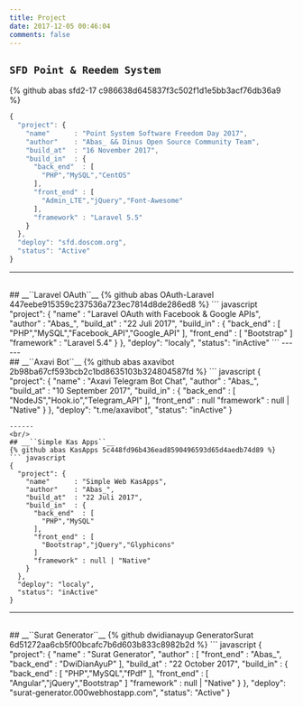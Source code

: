 ```yaml
---
title: Project
date: 2017-12-05 00:46:04
comments: false
---
```

## __``SFD Point & Reedem System``__
{% github abas sfd2-17 c986638d645837f3c502f1d1e5bb3acf76db36a9 %}
``` javascript
{
  "project": {
    "name"      : "Point System Software Freedom Day 2017",
    "author"    : "Abas_ && Dinus Open Source Community Team",
    "build_at"  : "16 November 2017",    
    "build_in"  : {
      "back_end"  : [
        "PHP","MySQL","CentOS"
      ],
      "front_end" : [
        "Admin_LTE","jQuery","Font-Awesome"
      ],
      "framework" : "Laravel 5.5"
    }
  },
  "deploy": "sfd.doscom.org",
  "status": "Active"
}
```
------
<br/>
## __``Laravel OAuth``__
{% github abas OAuth-Laravel 447eebe915359c237536a723ec7814d8de286ed8 %}
``` javascript
  "project": {
    "name"      : "Laravel OAuth with Facebook & Google APIs",
    "author"    : "Abas_",
    "build_at"  : "22 Juli 2017",    
    "build_in"  : {
      "back_end"  : [
        "PHP","MySQL","Facebook_API","Google_API"
      ],
      "front_end" : [
        "Bootstrap"
      ]
      "framework" : "Laravel 5.4"
    }
  },
  "deploy": "localy",
  "status": "inActive"
```
------
<br/>
## __``Axavi Bot``__
{% github abas axavibot 2b98ba67cf593bcb2c1bd8635103b324804587fd %}
``` javascript
{
  "project": {
    "name"      : "Axavi Telegram Bot Chat",
    "author"    : "Abas_",
    "build_at"  : "10 September 2017",    
    "build_in"  : {
      "back_end"  : [
        "NodeJS","Hook.io","Telegram_API"
      ],
      "front_end" : null
      "framework" : null | "Native"
    }
  },
  "deploy": "t.me/axavibot",
  "status": "inActive"
}

```
------
<br/>
## __``Simple Kas Apps``__
{% github abas KasApps 5c448fd96b436ead8590496593d65d4aedb74d89 %}
``` javascript
{
  "project": {
    "name"      : "Simple Web KasApps",
    "author"    : "Abas_",
    "build_at"  : "22 Juli 2017",    
    "build_in"  : {
      "back_end"  : [
        "PHP","MySQL"
      ],
      "front_end" : [
        "Bootstrap","jQuery","Glyphicons"
      ]
      "framework" : null | "Native"
    }
  },
  "deploy": "localy",
  "status": "inActive"
}

```
------
<br/>
## __``Surat Generator``__
{% github dwidianayup GeneratorSurat 6d51272aa6cb5f00bcafc7b6d603b833c8982b2d %}
``` javascript
{
  "project": {
    "name"      : "Surat Generator",
    "author"    : [
      "front_end" : "Abas_",
      "back_end"  : "DwiDianAyuP"
    ],
    "build_at"  : "22 October 2017",    
    "build_in"  : {
      "back_end"  : [
        "PHP","MySQL","fPdf"
      ],
      "front_end" : [
        "Angular","jQuery","Bootstrap"
      ]
      "framework" : null | "Native"
    }
  },
  "deploy": "surat-generator.000webhostapp.com",
  "status": "Active"
}

```
